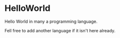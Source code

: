 HelloWorld
==========

Hello World in many a programming language.

Fell free to add another language if it isn't here already.

